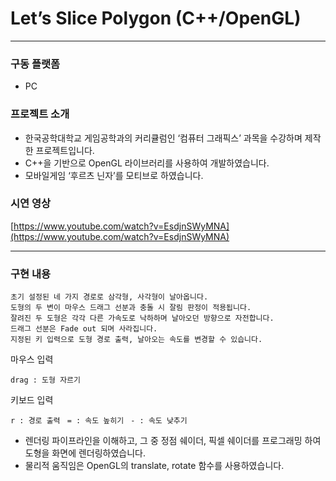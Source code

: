 # Let’s Slice Polygon (C++/OpenGL)

---

### 구동 플랫폼

- PC

### 프로젝트 소개

- 한국공학대학교 게임공학과의 커리큘럼인 ‘컴퓨터 그래픽스’ 과목을 수강하며 제작한 프로젝트입니다.
- C++을 기반으로 OpenGL 라이브러리를 사용하여 개발하였습니다.
- 모바일게임 ‘후르츠 닌자’를 모티브로 하였습니다.

### 시연 영상

[https://www.youtube.com/watch?v=EsdjnSWyMNA](https://www.youtube.com/watch?v=EsdjnSWyMNA)

---

### 구현 내용

```
초기 설정된 네 가지 경로로 삼각형, 사각형이 날아옵니다.
도형의 두 변이 마우스 드래그 선분과 충돌 시 잘림 판정이 적용됩니다.
잘려진 두 도형은 각각 다른 가속도로 낙하하며 날아오던 방향으로 자전합니다.
드래그 선분은 Fade out 되며 사라집니다.
지정된 키 입력으로 도형 경로 출력, 날아오는 속도를 변경할 수 있습니다.
```

마우스 입력

`drag : 도형 자르기`

키보드 입력

`r : 경로 출력`
` = : 속도 높히기`
` - : 속도 낮추기`

- 렌더링 파이프라인을 이해하고, 그 중 정점 쉐이더, 픽셀 쉐이더를 프로그래밍 하여 도형을 화면에 렌더링하였습니다.
- 물리적 움직임은 OpenGL의 translate, rotate 함수를 사용하였습니다.
